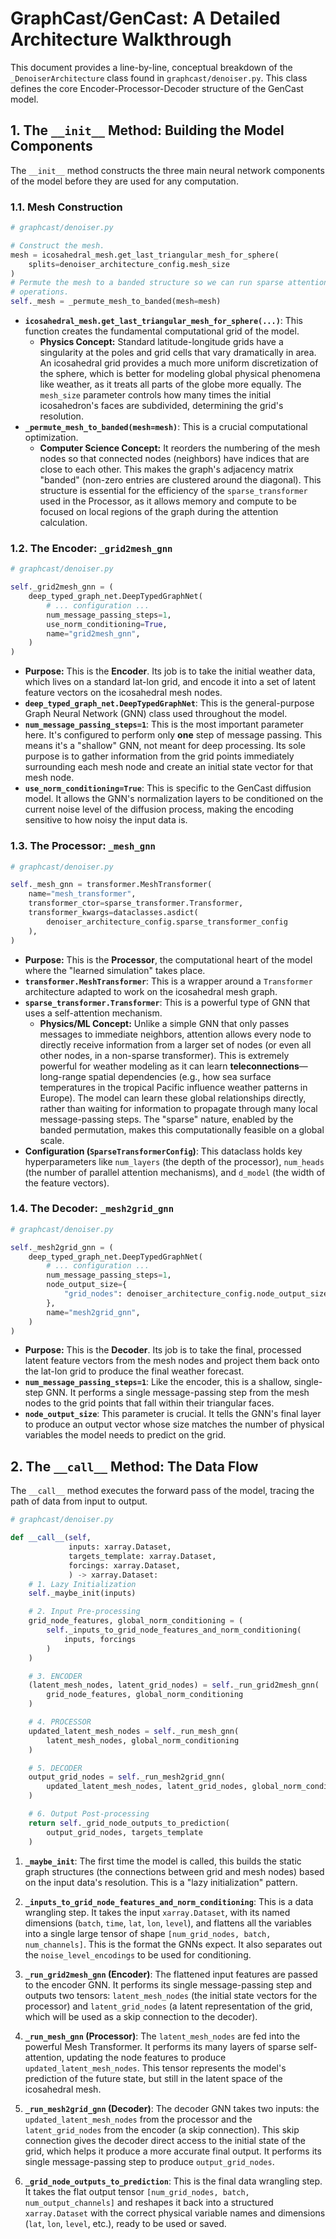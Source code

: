 
# GraphCast/GenCast: A Detailed Architecture Walkthrough

This document provides a line-by-line, conceptual breakdown of the `_DenoiserArchitecture` class found in `graphcast/denoiser.py`. This class defines the core Encoder-Processor-Decoder structure of the GenCast model.

## 1. The `__init__` Method: Building the Model Components

The `__init__` method constructs the three main neural network components of the model before they are used for any computation.

### 1.1. Mesh Construction

```python
# graphcast/denoiser.py

# Construct the mesh.
mesh = icosahedral_mesh.get_last_triangular_mesh_for_sphere(
    splits=denoiser_architecture_config.mesh_size
)
# Permute the mesh to a banded structure so we can run sparse attention
# operations.
self._mesh = _permute_mesh_to_banded(mesh=mesh)
```

*   **`icosahedral_mesh.get_last_triangular_mesh_for_sphere(...)`**: This function creates the fundamental computational grid of the model.
    *   **Physics Concept:** Standard latitude-longitude grids have a singularity at the poles and grid cells that vary dramatically in area. An icosahedral grid provides a much more uniform discretization of the sphere, which is better for modeling global physical phenomena like weather, as it treats all parts of the globe more equally. The `mesh_size` parameter controls how many times the initial icosahedron's faces are subdivided, determining the grid's resolution.
*   **`_permute_mesh_to_banded(mesh=mesh)`**: This is a crucial computational optimization.
    *   **Computer Science Concept:** It reorders the numbering of the mesh nodes so that connected nodes (neighbors) have indices that are close to each other. This makes the graph's adjacency matrix "banded" (non-zero entries are clustered around the diagonal). This structure is essential for the efficiency of the `sparse_transformer` used in the Processor, as it allows memory and compute to be focused on local regions of the graph during the attention calculation.

### 1.2. The Encoder: `_grid2mesh_gnn`

```python
# graphcast/denoiser.py

self._grid2mesh_gnn = (
    deep_typed_graph_net.DeepTypedGraphNet(
        # ... configuration ...
        num_message_passing_steps=1,
        use_norm_conditioning=True,
        name="grid2mesh_gnn",
    )
)
```

*   **Purpose:** This is the **Encoder**. Its job is to take the initial weather data, which lives on a standard lat-lon grid, and encode it into a set of latent feature vectors on the icosahedral mesh nodes.
*   **`deep_typed_graph_net.DeepTypedGraphNet`**: This is the general-purpose Graph Neural Network (GNN) class used throughout the model.
*   **`num_message_passing_steps=1`**: This is the most important parameter here. It's configured to perform only **one** step of message passing. This means it's a "shallow" GNN, not meant for deep processing. Its sole purpose is to gather information from the grid points immediately surrounding each mesh node and create an initial state vector for that mesh node.
*   **`use_norm_conditioning=True`**: This is specific to the GenCast diffusion model. It allows the GNN's normalization layers to be conditioned on the current noise level of the diffusion process, making the encoding sensitive to how noisy the input data is.

### 1.3. The Processor: `_mesh_gnn`

```python
# graphcast/denoiser.py

self._mesh_gnn = transformer.MeshTransformer(
    name="mesh_transformer",
    transformer_ctor=sparse_transformer.Transformer,
    transformer_kwargs=dataclasses.asdict(
        denoiser_architecture_config.sparse_transformer_config
    ),
)
```

*   **Purpose:** This is the **Processor**, the computational heart of the model where the "learned simulation" takes place.
*   **`transformer.MeshTransformer`**: This is a wrapper around a `Transformer` architecture adapted to work on the icosahedral mesh graph.
*   **`sparse_transformer.Transformer`**: This is a powerful type of GNN that uses a self-attention mechanism.
    *   **Physics/ML Concept:** Unlike a simple GNN that only passes messages to immediate neighbors, attention allows every node to directly receive information from a larger set of nodes (or even all other nodes, in a non-sparse transformer). This is extremely powerful for weather modeling as it can learn **teleconnections**—long-range spatial dependencies (e.g., how sea surface temperatures in the tropical Pacific influence weather patterns in Europe). The model can learn these global relationships directly, rather than waiting for information to propagate through many local message-passing steps. The "sparse" nature, enabled by the banded permutation, makes this computationally feasible on a global scale.
*   **Configuration (`SparseTransformerConfig`)**: This dataclass holds key hyperparameters like `num_layers` (the depth of the processor), `num_heads` (the number of parallel attention mechanisms), and `d_model` (the width of the feature vectors).

### 1.4. The Decoder: `_mesh2grid_gnn`

```python
# graphcast/denoiser.py

self._mesh2grid_gnn = (
    deep_typed_graph_net.DeepTypedGraphNet(
        # ... configuration ...
        num_message_passing_steps=1,
        node_output_size={
            "grid_nodes": denoiser_architecture_config.node_output_size
        },
        name="mesh2grid_gnn",
    )
)
```

*   **Purpose:** This is the **Decoder**. Its job is to take the final, processed latent feature vectors from the mesh nodes and project them back onto the lat-lon grid to produce the final weather forecast.
*   **`num_message_passing_steps=1`**: Like the encoder, this is a shallow, single-step GNN. It performs a single message-passing step from the mesh nodes to the grid points that fall within their triangular faces.
*   **`node_output_size`**: This parameter is crucial. It tells the GNN's final layer to produce an output vector whose size matches the number of physical variables the model needs to predict on the grid.

## 2. The `__call__` Method: The Data Flow

The `__call__` method executes the forward pass of the model, tracing the path of data from input to output.

```python
# graphcast/denoiser.py

def __call__(self,
             inputs: xarray.Dataset,
             targets_template: xarray.Dataset,
             forcings: xarray.Dataset,
             ) -> xarray.Dataset:
    # 1. Lazy Initialization
    self._maybe_init(inputs)

    # 2. Input Pre-processing
    grid_node_features, global_norm_conditioning = (
        self._inputs_to_grid_node_features_and_norm_conditioning(
            inputs, forcings
        )
    )

    # 3. ENCODER
    (latent_mesh_nodes, latent_grid_nodes) = self._run_grid2mesh_gnn(
        grid_node_features, global_norm_conditioning
    )

    # 4. PROCESSOR
    updated_latent_mesh_nodes = self._run_mesh_gnn(
        latent_mesh_nodes, global_norm_conditioning
    )

    # 5. DECODER
    output_grid_nodes = self._run_mesh2grid_gnn(
        updated_latent_mesh_nodes, latent_grid_nodes, global_norm_conditioning
    )

    # 6. Output Post-processing
    return self._grid_node_outputs_to_prediction(
        output_grid_nodes, targets_template
    )
```

1.  **`_maybe_init`**: The first time the model is called, this builds the static graph structures (the connections between grid and mesh nodes) based on the input data's resolution. This is a "lazy initialization" pattern.

2.  **`_inputs_to_grid_node_features_and_norm_conditioning`**: This is a data wrangling step. It takes the input `xarray.Dataset`, with its named dimensions (`batch`, `time`, `lat`, `lon`, `level`), and flattens all the variables into a single large tensor of shape `[num_grid_nodes, batch, num_channels]`. This is the format the GNNs expect. It also separates out the `noise_level_encodings` to be used for conditioning.

3.  **`_run_grid2mesh_gnn` (Encoder)**: The flattened input features are passed to the encoder GNN. It performs its single message-passing step and outputs two tensors: `latent_mesh_nodes` (the initial state vectors for the processor) and `latent_grid_nodes` (a latent representation of the grid, which will be used as a skip connection to the decoder).

4.  **`_run_mesh_gnn` (Processor)**: The `latent_mesh_nodes` are fed into the powerful Mesh Transformer. It performs its many layers of sparse self-attention, updating the node features to produce `updated_latent_mesh_nodes`. This tensor represents the model's prediction of the future state, but still in the latent space of the icosahedral mesh.

5.  **`_run_mesh2grid_gnn` (Decoder)**: The decoder GNN takes two inputs: the `updated_latent_mesh_nodes` from the processor and the `latent_grid_nodes` from the encoder (a skip connection). This skip connection gives the decoder direct access to the initial state of the grid, which helps it produce a more accurate final output. It performs its single message-passing step to produce `output_grid_nodes`.

6.  **`_grid_node_outputs_to_prediction`**: This is the final data wrangling step. It takes the flat output tensor `[num_grid_nodes, batch, num_output_channels]` and reshapes it back into a structured `xarray.Dataset` with the correct physical variable names and dimensions (`lat`, `lon`, `level`, etc.), ready to be used or saved.
